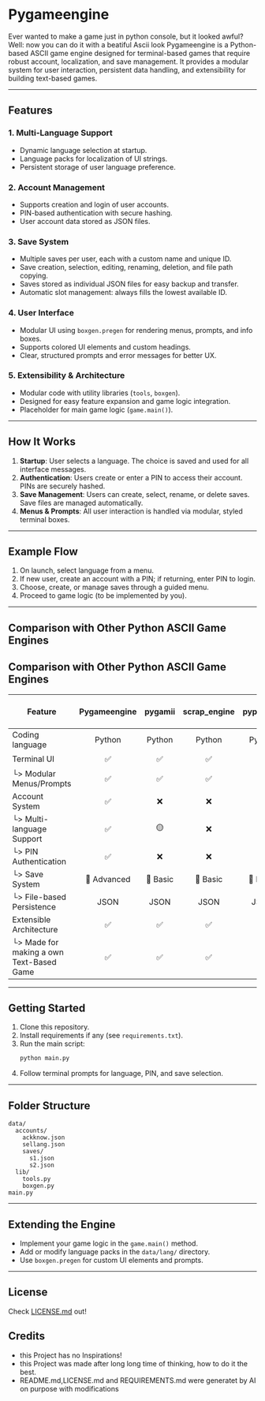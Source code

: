 # Pygameengine
Ever wanted to make a game just in python console, but it looked awful? Well: now you can do it with a beatiful Ascii look
Pygameengine is a Python-based ASCII game engine designed for terminal-based games that require robust account, localization, and save management. It provides a modular system for user interaction, persistent data handling, and extensibility for building text-based games.

---

## Features

### 1. Multi-Language Support
- Dynamic language selection at startup.
- Language packs for localization of UI strings.
- Persistent storage of user language preference.

### 2. Account Management
- Supports creation and login of user accounts.
- PIN-based authentication with secure hashing.
- User account data stored as JSON files.

### 3. Save System
- Multiple saves per user, each with a custom name and unique ID.
- Save creation, selection, editing, renaming, deletion, and file path copying.
- Saves stored as individual JSON files for easy backup and transfer.
- Automatic slot management: always fills the lowest available ID.

### 4. User Interface
- Modular UI using `boxgen.pregen` for rendering menus, prompts, and info boxes.
- Supports colored UI elements and custom headings.
- Clear, structured prompts and error messages for better UX.

### 5. Extensibility & Architecture
- Modular code with utility libraries (`tools`, `boxgen`).
- Designed for easy feature expansion and game logic integration.
- Placeholder for main game logic (`game.main()`).

---

## How It Works

1. **Startup**: User selects a language. The choice is saved and used for all interface messages.
2. **Authentication**: Users create or enter a PIN to access their account. PINs are securely hashed.
3. **Save Management**: Users can create, select, rename, or delete saves. Save files are managed automatically.
4. **Menus & Prompts**: All user interaction is handled via modular, styled terminal boxes.

---

## Example Flow

1. On launch, select language from a menu.
2. If new user, create an account with a PIN; if returning, enter PIN to login.
3. Choose, create, or manage saves through a guided menu.
4. Proceed to game logic (to be implemented by you).

---

## Comparison with Other Python ASCII Game Engines

## Comparison with Other Python ASCII Game Engines
| Feature                                     | Pygameengine | pygamii | scrap_engine | pyplayscii | Bane-Of-Wargs | Asciin.py | AsciiEngine | roguelike-ascii-vs-pygame | Symbole | Meaning |
|---------------------------------------------|:------------:|:-------:|:------------:|:----------:|:-------------:|:---------:|:-----------:|:-------------------------:|:-------:|:-------:|
| Coding language                             | Python       | Python  | Python       | Python     | Python        | Python    | Python      | Python                    | ✅     | Yes |
| Terminal UI                                 | ✅           | ✅      | ✅           | ✅         | ✅            | ✅        | ✅          | ✅                        | 🟡| Kinda/Partial|
| └> Modular Menus/Prompts                    | ✅           | ✅      | ✅           | 🟡         | ✅            | 🟡        | 🟡          | ✅                        | ❌| No |
| Account System                              | ✅           | ❌      | ❌           | ❌         | ❌            | ❌        | ❌          | ❌                        | 🔷| Advanced |
| └> Multi-language Support                   | ✅           | 🟡      | ❌           | ❌         | ❌            | ❌        | ❌          | ❌                        | 🔹| Basic |
| └> PIN Authentication                       | ✅           | ❌      | ❌           | ❌         | ❌            | ❌        | ❌          | ❌                        |
| └> Save System                              | 🔷 Advanced  | 🔹 Basic| 🔹 Basic     | 🔹 Basic   | 🔷 Advanced   | ❌        | ❌          | 🔹 Basic                  |
|    └> File-based Persistence                | JSON         | JSON    | JSON         | JSON       | JSON          | ❌        | ❌          | JSON                      |
| Extensible Architecture                     | ✅           | ✅      | ✅           | ✅         | ✅            | ✅        | ✅          | 🟡                        |
| └> Made for making a own Text-Based Game    | ✅           | ✅      | ✅           | ✅         | ✅            | ✅        | ✅          | Example Only              |


---

## Getting Started

1. Clone this repository.
2. Install requirements if any (see `requirements.txt`).
3. Run the main script:
   ```bash
   python main.py
   ```
4. Follow terminal prompts for language, PIN, and save selection.

---

## Folder Structure

```
data/
  accounts/
    ackknow.json
    sellang.json
    saves/
      s1.json
      s2.json
  lib/
    tools.py
    boxgen.py
main.py
```

---

## Extending the Engine

- Implement your game logic in the `game.main()` method.
- Add or modify language packs in the `data/lang/` directory.
- Use `boxgen.pregen` for custom UI elements and prompts.

---

## License

Check [LICENSE.md](LICENSE.md) out!

## Credits

- this Project has no Inspirations!
- this Project was made after long long time of thinking, how to do it the best.
- README.md,LICENSE.md and REQUIREMENTS.md were generatet by AI on purpose with modifications
